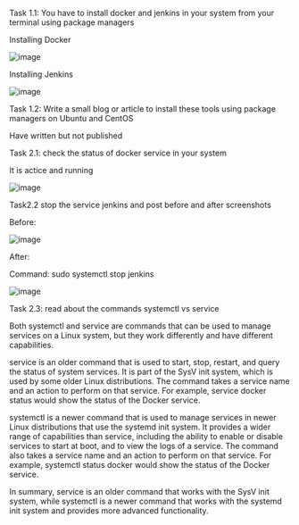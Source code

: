 Task 1.1:
You have to install docker and jenkins in your system from your terminal using package managers

Installing Docker

![image](https://user-images.githubusercontent.com/99756745/229985443-a7ceb22b-4abe-48d0-9f23-5ff114c98180.png)

Installing Jenkins

![image](https://user-images.githubusercontent.com/99756745/230057857-6494366a-f4ce-4c6d-a841-abbe1d1ef2e6.png)

Task 1.2:
Write a small blog or article to install these tools using package managers on Ubuntu and CentOS

Have written but not published


Task 2.1:
check the status of docker service in your system

It is actice and running

![image](https://user-images.githubusercontent.com/99756745/230062893-7a60606d-186f-40d6-92ca-70478543e0c2.png)

Task2.2
stop the service jenkins and post before and after screenshots

Before:

![image](https://user-images.githubusercontent.com/99756745/230063249-829df2bc-de1f-431b-b6af-65b731a8a318.png)

After:

Command: sudo systemctl stop jenkins

![image](https://user-images.githubusercontent.com/99756745/230063602-355a786e-8dbd-4820-a2f2-c9d2a2c9e3a9.png)

Task 2.3:
read about the commands systemctl vs service

Both systemctl and service are commands that can be used to manage services on a Linux system, but they work differently and have different capabilities.

service is an older command that is used to start, stop, restart, and query the status of system services. It is part of the SysV init system, which is used by some older Linux distributions. The command takes a service name and an action to perform on that service. For example, service docker status would show the status of the Docker service.

systemctl is a newer command that is used to manage services in newer Linux distributions that use the systemd init system. It provides a wider range of capabilities than service, including the ability to enable or disable services to start at boot, and to view the logs of a service. The command also takes a service name and an action to perform on that service. For example, systemctl status docker would show the status of the Docker service.

In summary, service is an older command that works with the SysV init system, while systemctl is a newer command that works with the systemd init system and provides more advanced functionality.


